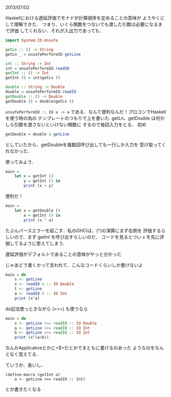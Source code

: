 2013/07/02

Haskellにおける遅延評価でモナドが計算順序を定めることの意味が
ようやくにして理解できた．
つまり、いくら関数をつないでも渡した引数は必要になるまで評価
してくれない．それが入出力であっても．

```haskell
import System.IO.Unsafe

getLn :: () -> String
getLn _ = unsafePerformIO getLine

int :: String -> Int
int = unsafePerformIO.readIO
getInt :: () -> Int
getInt () = int$getLn ()

double :: String -> Double
double = unsafePerformIO.readIO
getDouble :: () -> Double
getDouble () = double$getLn ()
```

`unsafePerformIO :: IO a -> a`
である．なんて便利なんだ！プロコンでHaskellを使う時の為の
テンプレートのつもりで上を書いた.
getLn、getDouble は何かしら引数を渡さないといけない関数に
するので毎回入力をとる．
初め

```haskell
getDouble = double $ getLine
```

としていたから、getDoubleを複数回呼び出しても一行しか入力を
受け取ってくれなかった．

使ってみよう．

```haskell
main =
    let x = getInt ()
        y = getInt () in
        print (x + y)
```

便利だ！

```haskell
main =
    let x = getDouble ()
        a = getInt () in
        print (x ^ a)
```

たぶんパースエラーを起こす．私のGHCiは、(^)の演算にまず右側を
評価するらしいので、まず getInt を呼び出すらしいのだ．
コードを見るとつい x を先に評価してるように思えてしまう．

遅延評価がデフォルトであることの意味がやっと分かった

じゃあどう書くかって言われて、こんなコードくらいしか書けないよ

```haskell
main = do
    s <- getLine
    x <- readIO s :: IO Double
    t <- getLine
    a <- readIO t :: IO Int
    print (x^a)
```

do記法使っときながら (>>=) も使うなら

```haskell
main = do
    x <- getLine >>= readIO :: IO Double
    a <- getLine >>= readIO :: IO Int
    b <- getLine >>= readIO :: IO Int
    print (x^(a+b))
```

なんかApplicativeとかに<$>だとかでまともに書けるのあった
ようなのをなんとなく覚えてる．

ていうか、長いし、
```
(define-macro (getInt a)
    a <- getLine >>= readIO :: Int)
```
とか書きたくなる

